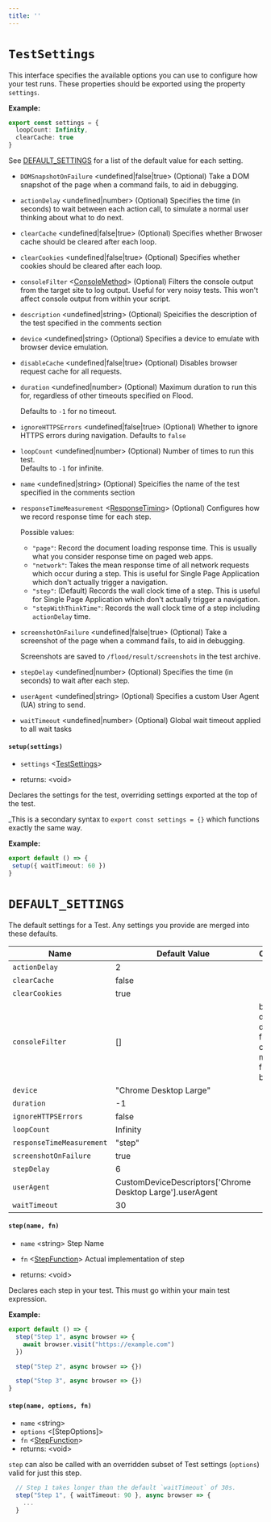 ```yaml
---
title: ''
---
```

# `TestSettings`

This interface specifies the available options you can use to configure how your test runs. These properties should be exported using the property `settings`.

**Example:**

```typescript
export const settings = {
  loopCount: Infinity,
  clearCache: true
}
```

See [DEFAULT_SETTINGS] for a list of the default value for each setting.

* `DOMSnapshotOnFailure` &lt;undefined|false|true&gt; (Optional)   Take a DOM snapshot of the page when a command fails, to aid in debugging.  
* `actionDelay` &lt;undefined|number&gt; (Optional)   Specifies the time (in seconds) to wait between each action call, to simulate a normal user  
  thinking about what to do next.  
* `clearCache` &lt;undefined|false|true&gt; (Optional)   Specifies whether Brwoser cache should be cleared after each loop.  
* `clearCookies` &lt;undefined|false|true&gt; (Optional)   Specifies whether cookies should be cleared after each loop.  
* `consoleFilter` &lt;[ConsoleMethod][]&gt; (Optional)   Filters the console output from the target site to log output. Useful for very noisy tests. This won't affect console output from within your script.  
* `description` &lt;undefined|string&gt; (Optional)   Speicifies the description of the test specified in the comments section  
* `device` &lt;undefined|string&gt; (Optional)   Specifies a device to emulate with browser device emulation.  
* `disableCache` &lt;undefined|false|true&gt; (Optional)   Disables browser request cache for all requests.  
* `duration` &lt;undefined|number&gt; (Optional)   Maximum duration to run this for, regardless of other timeouts specified on Flood.  
    
  Defaults to `-1` for no timeout.  
    
* `ignoreHTTPSErrors` &lt;undefined|false|true&gt; (Optional)   Whether to ignore HTTPS errors during navigation. Defaults to `false`  
* `loopCount` &lt;undefined|number&gt; (Optional)   Number of times to run this test.  
  Defaults to `-1` for infinite.  
* `name` &lt;undefined|string&gt; (Optional)   Speicifies the name of the test specified in the comments section  
* `responseTimeMeasurement` &lt;[ResponseTiming]&gt; (Optional)   Configures how we record response time for each step.  
    
  Possible values:  
  - `"page"`: Record the document loading response time. This is usually what you consider response time on paged web apps.  
  - `"network"`: Takes the mean response time of all network requests which occur during a step. This is useful for Single Page Application which don't actually trigger a navigation.  
  - `"step"`: (Default) Records the wall clock time of a step. This is useful for Single Page Application which don't actually trigger a navigation.  
  - `"stepWithThinkTime"`: Records the wall clock time of a step including `actionDelay` time.  
    
* `screenshotOnFailure` &lt;undefined|false|true&gt; (Optional)   Take a screenshot of the page when a command fails, to aid in debugging.  
    
  Screenshots are saved to `/flood/result/screenshots` in the test archive.  
    
* `stepDelay` &lt;undefined|number&gt; (Optional)   Specifies the time (in seconds) to wait after each step.  
* `userAgent` &lt;undefined|string&gt; (Optional)   Specifies a custom User Agent (UA) string to send.  
* `waitTimeout` &lt;undefined|number&gt; (Optional)   Global wait timeout applied to all wait tasks  
#### `setup(settings)`
* `settings` &lt;[TestSettings]&gt;  

* returns: &lt;void&gt; 

Declares the settings for the test, overriding settings exported at the top of the test.

_This is a secondary syntax to `export const settings = {}` which functions exactly the same way.

**Example:**

```typescript
export default () => {
 setup({ waitTimeout: 60 })
}
```

# `DEFAULT_SETTINGS`
The default settings for a Test. Any settings you provide are merged into these defaults.

| Name                      | Default Value                                              | Comment                                                        |
| ------------------------- | ---------------------------------------------------------- | -------------------------------------------------------------- |
| `actionDelay`             | 2                                                          |                                                                |
| `clearCache`              | false                                                      |                                                                |
| `clearCookies`            | true                                                       |                                                                |
| `consoleFilter`           |  []                                                        | by default, don't filter any console messages from the browser |
| `device`                  | "Chrome Desktop Large"                                     |                                                                |
| `duration`                |  -1                                                        |                                                                |
| `ignoreHTTPSErrors`       | false                                                      |                                                                |
| `loopCount`               |  Infinity                                                  |                                                                |
| `responseTimeMeasurement` | "step"                                                     |                                                                |
| `screenshotOnFailure`     | true                                                       |                                                                |
| `stepDelay`               | 6                                                          |                                                                |
| `userAgent`               |  CustomDeviceDescriptors['Chrome Desktop Large'].userAgent |                                                                |
| `waitTimeout`             | 30                                                         |                                                                |
#### `step(name, fn)`
* `name` &lt;string&gt;  Step Name
* `fn` &lt;[StepFunction]&gt;  Actual implementation of step

* returns: &lt;void&gt; 

Declares each step in your test. This must go within your main test expression.

**Example:**

```typescript
export default () => {
  step("Step 1", async browser => {
    await browser.visit("https://example.com")
  })

  step("Step 2", async browser => {})

  step("Step 3", async browser => {})
}
```

#### `step(name, options, fn)`
* `name` &lt;string&gt;  
* `options` &lt;[StepOptions]&gt;  
* `fn` &lt;[StepFunction]&gt;  
* returns: &lt;void&gt; 

`step` can also be called with an overridden subset of Test settings (`options`) valid for just this step.

```typescript
  // Step 1 takes longer than the default `waitTimeout` of 30s.
  step("Step 1", { waitTimeout: 90 }, async browser => {
    ...
  }
```


[DEFAULT_SETTINGS]: ../../api/DSL.md#defaultsettings
[ConsoleMethod]: ../..#consolemethod
[ResponseTiming]: ../..#responsetiming
[TestSettings]: ../../api/DSL.md#testsettings
[StepFunction]: ../..#stepfunction

[DEFAULT_SETTINGS]: ../..#defaultsettings